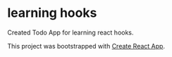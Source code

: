 # learning hooks
Created Todo App for learning react hooks.

This project was bootstrapped with [Create React App](https://github.com/facebook/create-react-app).

